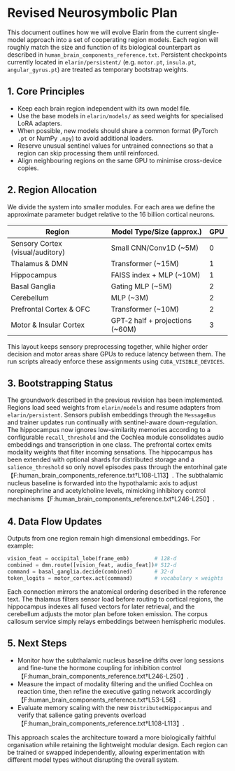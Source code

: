 # Revised Neurosymbolic Plan

This document outlines how we will evolve Elarin from the current single-model approach into a set of cooperating region models. Each region will roughly match the size and function of its biological counterpart as described in `human_brain_components_reference.txt`. Persistent checkpoints currently located in `elarin/persistent/` (e.g. `motor.pt`, `insula.pt`, `angular_gyrus.pt`) are treated as temporary bootstrap weights.

## 1. Core Principles

- Keep each brain region independent with its own model file.
- Use the base models in `elarin/models/` as seed weights for specialised LoRA adapters.
- When possible, new models should share a common format (PyTorch `.pt` or NumPy `.npy`) to avoid additional loaders.
- Reserve unusual sentinel values for untrained connections so that a region can skip processing them until reinforced.
- Align neighbouring regions on the same GPU to minimise cross-device copies.

## 2. Region Allocation

We divide the system into smaller modules. For each area we define the approximate parameter budget relative to the 16 billion cortical neurons.

| Region                      | Model Type/Size (approx.) | GPU |
|-----------------------------|---------------------------|-----|
| Sensory Cortex (visual/auditory) | Small CNN/Conv1D (~5M) | 0 |
| Thalamus & DMN              | Transformer (~15M)        | 1 |
| Hippocampus                 | FAISS index + MLP (~10M)  | 1 |
| Basal Ganglia               | Gating MLP (~5M)          | 2 |
| Cerebellum                  | MLP (~3M)                 | 2 |
| Prefrontal Cortex & OFC     | Transformer (~10M)        | 2 |
| Motor & Insular Cortex      | GPT‑2 half + projections (~60M) | 3 |

This layout keeps sensory preprocessing together, while higher order decision and motor areas share GPUs to reduce latency between them. The run scripts already enforce these assignments using ``CUDA_VISIBLE_DEVICES``.

## 3. Bootstrapping Status

The groundwork described in the previous revision has been implemented. Regions
load seed weights from ``elarin/models`` and resume adapters from
``elarin/persistent``. Sensors publish embeddings through the ``MessageBus`` and
trainer updates run continually with sentinel-aware down-regulation. The
hippocampus now ignores low-similarity memories according to a configurable
``recall_threshold`` and the Cochlea module consolidates audio embeddings and
transcription in one class.  The prefrontal cortex emits modality weights that
filter incoming sensations. The hippocampus has been extended with optional
shards for distributed storage and a ``salience_threshold`` so only novel
episodes pass through the entorhinal gate【F:human_brain_components_reference.txt†L108-L113】.
The subthalamic nucleus baseline is forwarded into the hypothalamic axis to
adjust norepinephrine and acetylcholine levels, mimicking inhibitory control
mechanisms【F:human_brain_components_reference.txt†L246-L250】.

## 4. Data Flow Updates

Outputs from one region remain high dimensional embeddings. For example:

```python
vision_feat = occipital_lobe(frame_emb)        # 128‑d
combined = dmn.route([vision_feat, audio_feat])# 512‑d
command = basal_ganglia.decide(combined)       # 32‑d
token_logits = motor_cortex.act(command)       # vocabulary × weights
```

Each connection mirrors the anatomical ordering described in the reference text. The thalamus filters sensor load before routing to cortical regions, the hippocampus indexes all fused vectors for later retrieval, and the cerebellum adjusts the motor plan before token emission. The corpus callosum service simply relays embeddings between hemispheric modules.

## 5. Next Steps

- Monitor how the subthalamic nucleus baseline drifts over long sessions and fine-tune the hormone coupling for inhibition control【F:human_brain_components_reference.txt†L246-L250】.
- Measure the impact of modality filtering and the unified Cochlea on reaction time, then refine the executive gating network accordingly【F:human_brain_components_reference.txt†L53-L56】.
- Evaluate memory scaling with the new ``DistributedHippocampus`` and verify that salience gating prevents overload【F:human_brain_components_reference.txt†L108-L113】.

This approach scales the architecture toward a more biologically faithful organisation while retaining the lightweight modular design. Each region can be trained or swapped independently, allowing experimentation with different model types without disrupting the overall system.
